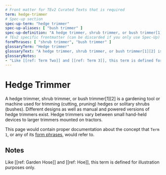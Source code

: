 ```yaml
---
# Front matter for TEv2 Curated Texts that is required
term: hedge-trimmer
# Spec-up section
spec-up-term: "hedge trimmer"
spec-up-aliases: [ "bush trimmer" ]
spec-up-definition: "A hedge trimmer, shrub trimmer, or bush trimmer[1][2] is a gardening tool or machine used for trimming (cutting, pruning) hedges or solitary shrubs (bushes). Different designs as well as manual and powered versions of hedge trimmers exist. Hedge trimmers vary between small hand-held devices to larger trimmers mounted on tractors."
# TEv2 specific frontmatter (can be discarded if you only use Spec-Up)
formPhrases: [ "shrub trimmer", "bush trimmer" ]
glossaryTerm: "Hedge trimmer"
glossaryText: "A hedge trimmer, shrub trimmer, or bush trimmer[1][2] is a gardening tool or machine used for trimming (cutting, pruning) hedges or solitary shrubs (bushes). Different designs as well as manual and powered versions of hedge trimmers exist. Hedge trimmers vary between small hand-held devices to larger trimmers mounted on tractors."
glossaryNotes:
- "Like [[ref: Term Two]] and [[ref: Term 3]], this term is defined for illustration purposes only."
---
```


# Hedge Trimmer

A hedge trimmer, shrub trimmer, or bush trimmer[1][2] is a gardening tool or machine used for trimming (cutting, pruning) hedges or solitary shrubs (bushes). Different designs as well as manual and powered versions of hedge trimmers exist. Hedge trimmers vary between small hand-held devices to larger trimmers mounted on tractors.

This page would contain proper documentation about the concept that `Term 1`, or any of its [form phrases](@tev2), would refer to.

## Notes

Like [[ref: Garden Hose]] and [[ref: Hoe]], this term is defined for illustration purposes only.
